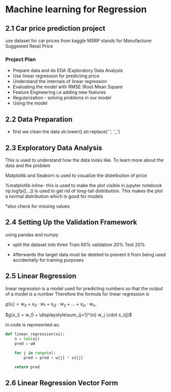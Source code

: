 # Machine learning for Regression 
## 2.1 Car price prediction project 
use dataset for car prices from kaggle
MSRP stands for Manufacturer Suggested Retail Price
### Project Plan
* Prepare data and do EDA (Exploratory Data Analysis
* Use linear regression for predicting price
* Understand the internals of linear regression
* Evaluating the model with RMSE (Root Mean Square
* Feature Engineering i.e adding new features
* Regularization - solving problems in our model
* Using the model

## 2.2 Data Preparation
* first we clean the data
str.lower().str.replace(' ', '_')

## 2.3 Exploratory Data Analysis 
This is used to understand how the data looks like. To learn more about the data and the problem 

Matplotlib and Seaborn is used to visualize the disteibution of price 

%matplotlib inline- this is used to make the plot visible in jupyter notebook 
np.log1p([...]) is used to get rid of long-tail distribution. This makes the plot a normal distribution which is good for models

*also check for missing values

## 2.4 Setting Up the Validation Framework 
using pandas and numpy 
* split the dataset into three
Train 60%
validation 20%
Test 20%

* Afterwards the target data  must be deleted to prevent it from being used accidentally for training purposes

## 2.5 Linear Regression 
linear regression is a model used for predicting numbers so that the output of a model is a number
Therefore the formula for linear regression is

$g(x_i) = w_0 + x_{i1} \cdot w_1 + x_{i2} \cdot w_2 + ... + x_{in} \cdot w_n$.

$g(x_i) = w_0 + \displaystyle\sum_{j=1}^{n} w_j \cdot x_{ij}$

in code is represented as:
~~~~python 
def linear_regression(xi):
    n = len(xi)
    pred = w0

    for j in range(n):
        pred = pred + w[j] * xi[j]

    return pred
~~~~

## 2.6 Linear Regression Vector Form


